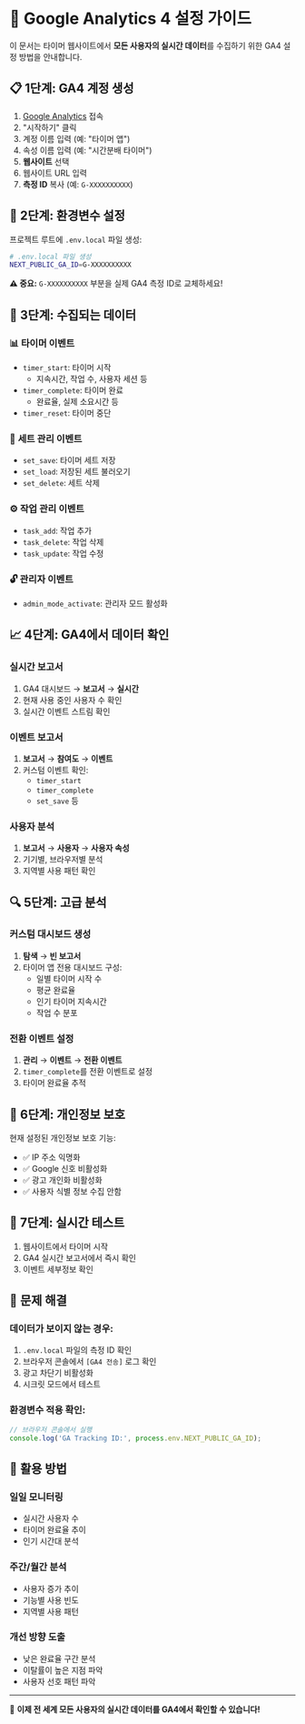 # 🚀 Google Analytics 4 설정 가이드

이 문서는 타이머 웹사이트에서 **모든 사용자의 실시간 데이터**를 수집하기 위한 GA4 설정 방법을 안내합니다.

## 📋 1단계: GA4 계정 생성

1. [Google Analytics](https://analytics.google.com/) 접속
2. "시작하기" 클릭
3. 계정 이름 입력 (예: "타이머 앱")
4. 속성 이름 입력 (예: "시간분배 타이머")
5. **웹사이트** 선택
6. 웹사이트 URL 입력
7. **측정 ID** 복사 (예: `G-XXXXXXXXXX`)

## 🔧 2단계: 환경변수 설정

프로젝트 루트에 `.env.local` 파일 생성:

```bash
# .env.local 파일 생성
NEXT_PUBLIC_GA_ID=G-XXXXXXXXXX
```

**⚠️ 중요:** `G-XXXXXXXXXX` 부분을 실제 GA4 측정 ID로 교체하세요!

## 🎯 3단계: 수집되는 데이터

### 📊 **타이머 이벤트**
- `timer_start`: 타이머 시작
  - 지속시간, 작업 수, 사용자 세션 등
- `timer_complete`: 타이머 완료
  - 완료율, 실제 소요시간 등
- `timer_reset`: 타이머 중단

### 💾 **세트 관리 이벤트**
- `set_save`: 타이머 세트 저장
- `set_load`: 저장된 세트 불러오기
- `set_delete`: 세트 삭제

### ⚙️ **작업 관리 이벤트**
- `task_add`: 작업 추가
- `task_delete`: 작업 삭제
- `task_update`: 작업 수정

### 🔓 **관리자 이벤트**
- `admin_mode_activate`: 관리자 모드 활성화

## 📈 4단계: GA4에서 데이터 확인

### **실시간 보고서**
1. GA4 대시보드 → **보고서** → **실시간**
2. 현재 사용 중인 사용자 수 확인
3. 실시간 이벤트 스트림 확인

### **이벤트 보고서**
1. **보고서** → **참여도** → **이벤트**
2. 커스텀 이벤트 확인:
   - `timer_start`
   - `timer_complete`
   - `set_save` 등

### **사용자 분석**
1. **보고서** → **사용자** → **사용자 속성**
2. 기기별, 브라우저별 분석
3. 지역별 사용 패턴 확인

## 🔍 5단계: 고급 분석

### **커스텀 대시보드 생성**
1. **탐색** → **빈 보고서**
2. 타이머 앱 전용 대시보드 구성:
   - 일별 타이머 시작 수
   - 평균 완료율
   - 인기 타이머 지속시간
   - 작업 수 분포

### **전환 이벤트 설정**
1. **관리** → **이벤트** → **전환 이벤트**
2. `timer_complete`를 전환 이벤트로 설정
3. 타이머 완료율 추적

## 📱 6단계: 개인정보 보호

현재 설정된 개인정보 보호 기능:
- ✅ IP 주소 익명화
- ✅ Google 신호 비활성화
- ✅ 광고 개인화 비활성화
- ✅ 사용자 식별 정보 수집 안함

## 🚀 7단계: 실시간 테스트

1. 웹사이트에서 타이머 시작
2. GA4 실시간 보고서에서 즉시 확인
3. 이벤트 세부정보 확인

## 🔧 문제 해결

### **데이터가 보이지 않는 경우:**
1. `.env.local` 파일의 측정 ID 확인
2. 브라우저 콘솔에서 `[GA4 전송]` 로그 확인
3. 광고 차단기 비활성화
4. 시크릿 모드에서 테스트

### **환경변수 적용 확인:**
```javascript
// 브라우저 콘솔에서 실행
console.log('GA Tracking ID:', process.env.NEXT_PUBLIC_GA_ID);
```

## 🎯 활용 방법

### **일일 모니터링**
- 실시간 사용자 수
- 타이머 완료율 추이
- 인기 시간대 분석

### **주간/월간 분석**
- 사용자 증가 추이
- 기능별 사용 빈도
- 지역별 사용 패턴

### **개선 방향 도출**
- 낮은 완료율 구간 분석
- 이탈률이 높은 지점 파악
- 사용자 선호 패턴 파악

---

🎉 **이제 전 세계 모든 사용자의 실시간 데이터를 GA4에서 확인할 수 있습니다!** 